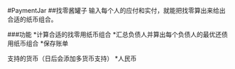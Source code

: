 #PaymentJar
##找零酱罐子
输入每个人的应付和实付，就能把找零算出来给出合适的纸币组合。

###功能
*计算合适的找零用纸币组合
*汇总负债人并算出每个负债人的最优还债用纸币组合
*保存账单

支持的货币（日后会添加多货币支持）
*人民币
